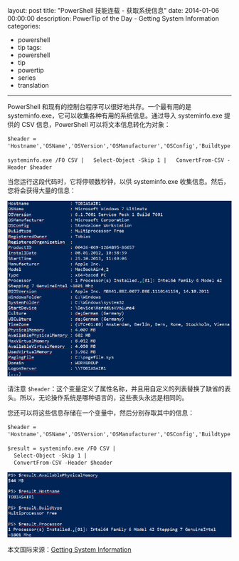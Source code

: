 ﻿layout: post
title: "PowerShell 技能连载 - 获取系统信息"
date: 2014-01-06 00:00:00
description: PowerTip of the Day - Getting System Information
categories:
- powershell
- tip
tags:
- powershell
- tip
- powertip
- series
- translation
---
PowerShell 和现有的控制台程序可以很好地共存。一个最有用的是 systeminfo.exe，它可以收集各种有用的系统信息。通过导入 systeminfo.exe 提供的 CSV 信息，PowerShell 可以将文本信息转化为对象：

	$header = 'Hostname','OSName','OSVersion','OSManufacturer','OSConfig','Buildtype',`'RegisteredOwner','RegisteredOrganization','ProductID','InstallDate','StartTime','Manufacturer',`'Model','Type','Processor','BIOSVersion','WindowsFolder','SystemFolder','StartDevice','Culture',`'UICulture','TimeZone','PhysicalMemory','AvailablePhysicalMemory','MaxVirtualMemory',`'AvailableVirtualMemory','UsedVirtualMemory','PagingFile','Domain','LogonServer','Hotfix',`'NetworkAdapter'
	
	systeminfo.exe /FO CSV |   Select-Object -Skip 1 |   ConvertFrom-CSV -Header $header

当您运行这段代码时，它将停顿数秒钟，以供 systeminfo.exe 收集信息。然后，您将会获得大量的信息：

![](/img/2014-01-06-getting-system-information-001.png)

请注意 `$header`：这个变量定义了属性名称，并且用自定义的列表替换了缺省的表头。所以，无论操作系统是哪种语言的，这些表头永远是相同的。

您还可以将这些信息存储在一个变量中，然后分别存取其中的信息：

	$header = 'Hostname','OSName','OSVersion','OSManufacturer','OSConfig','Buildtype',`'RegisteredOwner','RegisteredOrganization','ProductID','InstallDate','StartTime','Manufacturer',`'Model','Type','Processor','BIOSVersion','WindowsFolder','SystemFolder','StartDevice','Culture',`'UICulture','TimeZone','PhysicalMemory','AvailablePhysicalMemory','MaxVirtualMemory',`'AvailableVirtualMemory','UsedVirtualMemory','PagingFile','Domain','LogonServer','Hotfix',`'NetworkAdapter'
	
	$result = systeminfo.exe /FO CSV |
	  Select-Object -Skip 1 |
	  ConvertFrom-CSV -Header $header

![](/img/2014-01-06-getting-system-information-002.png)

<!--more-->
本文国际来源：[Getting System Information](http://powershell.com/cs/blogs/tips/archive/2014/01/06/getting-system-information.aspx)
